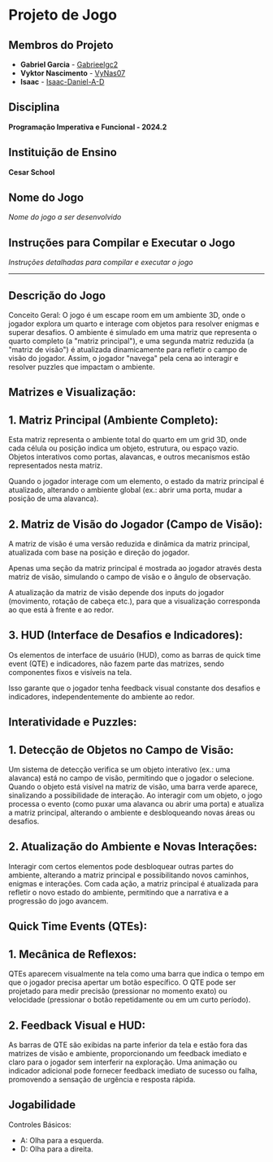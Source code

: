 # Projeto de Jogo

## Membros do Projeto
- **Gabriel Garcia** - [Gabrieelgc2](https://github.com/Gabrieelgc2)
- **Vyktor Nascimento** - [VyNas07](https://github.com/VyNas07/VyNas07)
- **Isaac** - [Isaac-Daniel-A-D](https://github.com/Isaac-Daniel-A-D)

## Disciplina
**Programação Imperativa e Funcional - 2024.2**

## Instituição de Ensino
**Cesar School**

## Nome do Jogo
*Nome do jogo a ser desenvolvido*

## Instruções para Compilar e Executar o Jogo
*Instruções detalhadas para compilar e executar o jogo*

-------------------------------------------------------------------------------------------------------------------------------------------------------------------------------------------------------------------------------------------------------------------------------

## Descrição do Jogo

Conceito Geral: O jogo é um escape room em um ambiente 3D, onde o jogador explora um quarto e interage com objetos para resolver enigmas e superar desafios. O ambiente é simulado em uma matriz que representa o quarto completo (a "matriz principal"), e uma segunda matriz reduzida (a "matriz de visão") é atualizada dinamicamente para refletir o campo de visão do jogador. Assim, o jogador "navega" pela cena ao interagir e resolver puzzles que impactam o ambiente.

## Matrizes e Visualização:

## 1. Matriz Principal (Ambiente Completo):

Esta matriz representa o ambiente total do quarto em um grid 3D, onde cada célula ou posição indica um objeto, estrutura, ou espaço vazio. Objetos interativos como portas, alavancas, e outros mecanismos estão representados nesta matriz.

Quando o jogador interage com um elemento, o estado da matriz principal é atualizado, alterando o ambiente global (ex.: abrir uma porta, mudar a posição de uma alavanca).

## 2. Matriz de Visão do Jogador (Campo de Visão):

A matriz de visão é uma versão reduzida e dinâmica da matriz principal, atualizada com base na posição e direção do jogador.

Apenas uma seção da matriz principal é mostrada ao jogador através desta matriz de visão, simulando o campo de visão e o ângulo de observação.

A atualização da matriz de visão depende dos inputs do jogador (movimento, rotação de cabeça etc.), para que a visualização corresponda ao que está à frente e ao redor.

## 3. HUD (Interface de Desafios e Indicadores):

Os elementos de interface de usuário (HUD), como as barras de quick time event (QTE) e indicadores, não fazem parte das matrizes, sendo componentes fixos e visíveis na tela.

Isso garante que o jogador tenha feedback visual constante dos desafios e indicadores, independentemente do ambiente ao redor.

## Interatividade e Puzzles:

## 1. Detecção de Objetos no Campo de Visão:

Um sistema de detecção verifica se um objeto interativo (ex.: uma alavanca) está no campo de visão, permitindo que o jogador o selecione.
Quando o objeto está visível na matriz de visão, uma barra verde aparece, sinalizando a possibilidade de interação.
Ao interagir com um objeto, o jogo processa o evento (como puxar uma alavanca ou abrir uma porta) e atualiza a matriz principal, alterando o ambiente e desbloqueando novas áreas ou desafios.

## 2. Atualização do Ambiente e Novas Interações:

Interagir com certos elementos pode desbloquear outras partes do ambiente, alterando a matriz principal e possibilitando novos caminhos, enigmas e interações.
Com cada ação, a matriz principal é atualizada para refletir o novo estado do ambiente, permitindo que a narrativa e a progressão do jogo avancem.

## Quick Time Events (QTEs):

## 1. Mecânica de Reflexos:
QTEs aparecem visualmente na tela como uma barra que indica o tempo em que o jogador precisa apertar um botão específico.
O QTE pode ser projetado para medir precisão (pressionar no momento exato) ou velocidade (pressionar o botão repetidamente ou em um curto período).
## 2. Feedback Visual e HUD:
As barras de QTE são exibidas na parte inferior da tela e estão fora das matrizes de visão e ambiente, proporcionando um feedback imediato e claro para o jogador sem interferir na exploração.
Uma animação ou indicador adicional pode fornecer feedback imediato de sucesso ou falha, promovendo a sensação de urgência e resposta rápida.

## Jogabilidade
Controles Básicos:
- A: Olha para a esquerda.
- D: Olha para a direita.

